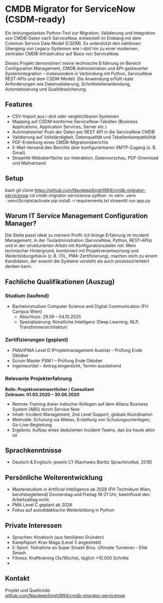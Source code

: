 # CMDB Migrator for ServiceNow (CSDM-ready)

Ein leistungsstarkes Python-Tool zur Migration, Validierung und Integration von CMDB-Daten nach ServiceNow, entwickelt im Einklang mit dem Common Service Data Model (CSDM). Es unterstützt den nahtlosen Übergang von Legacy-Systemen wie i-doit hin zu einer modernen, zentralen CMDB-Infrastruktur auf Basis von ServiceNow.

Dieses Projekt demonstriert meine technische Erfahrung im Bereich Configuration Management, CMDB-Administration und API-gesteuerter Systemintegration – insbesondere in Verbindung mit Python, ServiceNow REST-APIs und dem CSDM-Modell. Die Anwendung erfüllt reale Anforderungen wie Datenvalidierung, Schnittstellenanbindung, Automatisierung und Qualitätssicherung.


## Features

- CSV-Import aus i-doit oder vergleichbaren Systemen
- Mapping auf CSDM-konforme ServiceNow-Tabellen (Business Applications, Application Services, Server etc.)
- Automatisierter Push der Daten per REST API in die ServiceNow CMDB
- Validierung auf Vollständigkeit, Datenqualität und Tabellenkompatibilität
- PDF-Erstellung eines CMDB-Migrationsberichts
- E-Mail-Versand des Berichts über konfigurierbaren SMTP-Zugang (z. B. Gmail)
- Streamlit-Weboberfläche zur Interaktion, Datenvorschau, PDF-Download und Mailversand


## Setup

bash
git clone https://github.com/NavdeepSingh1994/cmdb-migrator-servicenow
cd cmdb-migrator-servicenow
python -m venv .venv
.\.venv\Scripts\activate
pip install -r requirements.txt
streamlit run app.py

## Warum IT Service Management Configuration Manager?

Die Stelle passt ideal zu meinem Profil: Ich bringe Erfahrung im Incident Management, in der Tooladministration (ServiceNow, Python, REST-APIs) und in der strukturierten Arbeit mit Konfigurationsdaten mit. Mein technischer Hintergrund, kombiniert mit Projektverantwortung und Weiterbildungsfokus (z. B. ITIL, PMA-Zertifizierung), machen mich zu einem Kandidaten, der sowohl die Systeme versteht als auch prozessorientiert denken kann.

## Fachliche Qualifikationen (Auszug)

### Studium (laufend)

- Bachelorstudium Computer Science and Digital Communication (FH Campus Wien)
  - Abschluss: 29.09 – 04.10.2025
  - Spezialisierung: Künstliche Intelligenz (Deep Learning, NLP, Transformerarchitektur)

### Zertifizierungen (geplant)

- PMA/IPMA Level D (Projektmanagement Austria) – Prüfung Ende Oktober
- Scrum Master PSM I – Prüfung Ende Oktober
- Ingenieurtitel – Antrag eingereicht, Termin ausstehend

### Relevante Projekterfahrung

**Rolle: Projektverantwortlicher / Consultant**  
**Zeitraum: 01.03.2020 – 30.06.2020**

- Remote-Training dreier indischer Kollegen auf dem Allianz Business System (ABS) durch Service Now
- Inhalt: Incident Management, 2nd Level Support, globale Koordination
- Methodik: Schulung via Webex, Erstellung von Schulungsunterlagen, Go-Live-Begleitung
- Ergebnis: Aufbau eines dedizierten Incident-Teams, das bis heute aktiv ist

## Sprachkenntnisse

- Deutsch & Englisch: jeweils C1 (Nachweis Berlitz Sprachinstitut, 2018)


## Persönliche Weiterentwicklung

- Masterstudium in Artificial Intelligence ab 2028 (FH Technikum Wien, berufsbegleitend) Donnerstag und Freitag 18-21 Uhr, beeinflusst den Arbeitsalltag nicht.
- PMA Level C geplant ab 2026
- Fokus auf autodidaktische Weiterbildung in Python


## Private Interessen

- Sprachen: Kroatisch (aus familiären Gründen)
- Kampfsport: Krav Maga (Level 5 angestrebt)
- E-Sport: Teilnahme an Super Smash Bros. Ultimate Turnieren - Elite Smash
- Fitness: Krafttraining (3x/Woche), täglich >10.000 Schritte
- 

## Kontakt

Projekt und Quellcode:  
[github.com/NavdeepSingh1994/cmdb-migrator-servicenow](https://github.com/NavdeepSingh1994/cmdb-migrator-servicenow)
